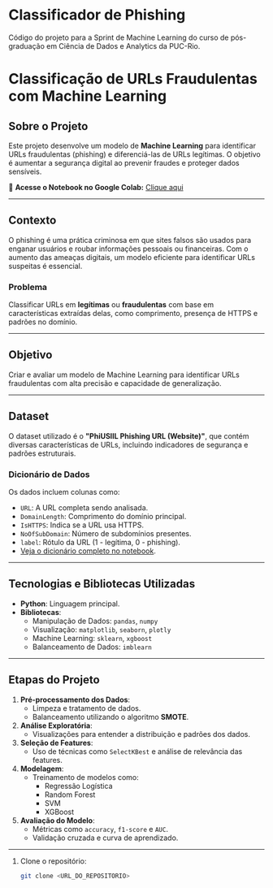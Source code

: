 # Classificador de Phishing
Código do projeto para a Sprint de Machine Learning do curso de pós-graduação em Ciência de Dados e Analytics da PUC-Rio.

# Classificação de URLs Fraudulentas com Machine Learning

## Sobre o Projeto
Este projeto desenvolve um modelo de **Machine Learning** para identificar URLs fraudulentas (phishing) e diferenciá-las de URLs legítimas. O objetivo é aumentar a segurança digital ao prevenir fraudes e proteger dados sensíveis.

🔗 **Acesse o Notebook no Google Colab:** [Clique aqui](https://colab.research.google.com/drive/1zIF2C62nHFAeUX311wuxmScag00rnxeT?authuser=0)

---

## Contexto
O phishing é uma prática criminosa em que sites falsos são usados para enganar usuários e roubar informações pessoais ou financeiras. Com o aumento das ameaças digitais, um modelo eficiente para identificar URLs suspeitas é essencial.

### Problema
Classificar URLs em **legítimas** ou **fraudulentas** com base em características extraídas delas, como comprimento, presença de HTTPS e padrões no domínio.

---

## Objetivo
Criar e avaliar um modelo de Machine Learning para identificar URLs fraudulentas com alta precisão e capacidade de generalização.

---

## Dataset
O dataset utilizado é o **"PhiUSIIL Phishing URL (Website)"**, que contém diversas características de URLs, incluindo indicadores de segurança e padrões estruturais.

### Dicionário de Dados
Os dados incluem colunas como:
- `URL`: A URL completa sendo analisada.
- `DomainLength`: Comprimento do domínio principal.
- `IsHTTPS`: Indica se a URL usa HTTPS.
- `NoOfSubDomain`: Número de subdomínios presentes.
- `label`: Rótulo da URL (1 - legítima, 0 - phishing).
- [Veja o dicionário completo no notebook](https://colab.research.google.com/drive/1zIF2C62nHFAeUX311wuxmScag00rnxeT?authuser=0).

---

## Tecnologias e Bibliotecas Utilizadas
- **Python**: Linguagem principal.
- **Bibliotecas**:
  - Manipulação de Dados: `pandas`, `numpy`
  - Visualização: `matplotlib`, `seaborn`, `plotly`
  - Machine Learning: `sklearn`, `xgboost`
  - Balanceamento de Dados: `imblearn`

---

## Etapas do Projeto
1. **Pré-processamento dos Dados**:
   - Limpeza e tratamento de dados.
   - Balanceamento utilizando o algoritmo **SMOTE**.
2. **Análise Exploratória**:
   - Visualizações para entender a distribuição e padrões dos dados.
3. **Seleção de Features**:
   - Uso de técnicas como `SelectKBest` e análise de relevância das features.
4. **Modelagem**:
   - Treinamento de modelos como:
     - Regressão Logística
     - Random Forest
     - SVM
     - XGBoost
5. **Avaliação do Modelo**:
   - Métricas como `accuracy`, `f1-score` e `AUC`.
   - Validação cruzada e curva de aprendizado.

---

1. Clone o repositório:
   ```bash
   git clone <URL_DO_REPOSITORIO>


